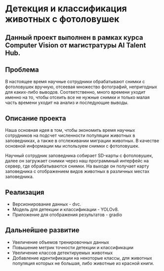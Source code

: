 # Детекция и классификация животных с фотоловушек

## Данный проект выполнен в рамках курса Computer Vision от магистратуры AI Talent Hub.

## Проблема
В настоящее время научные сотрудники обрабатывают снимки с фотоловушек вручную, отсеевая множество фотографий, непригодных для каких-либо выводов. Соответственно, много времени уходит именно на то, чтобы отсеить все не нужные снимки и только малая часть времени уходит на анализ и последующие выводы.

## Описание проекта
Наша основная идея в том, чтобы экономить время научных сотрудников на подсчет численности популяции животных в заповедниках, а также в отслеживании миграции животных. В качестве основной информации мы используем снимки с фотоловушек.

Научный сотрудник заповедника собирает SD-карты с фотоловушек, далее он загружает снимки через наш программный интерфейс на сервер, где обрабатываются снимки. На выходе он получает карту заповедника с отображением видов животных в различных местах заповедника.

## Реализация

- Версионирование данных - dvc.
- Модель для детекции и классификации - YOLOv8.
- Приложение для отображения результатов - gradio


## Дальнейшее развитие
- Увеличение объемов тренировочных данных
- Повышение метрик точности детекции и классификации
- Увеличение классов детектируемых животных
- Добавление идентификации на некоторые классы, для животных популяция которых не большая, либо животные из красной книги.

